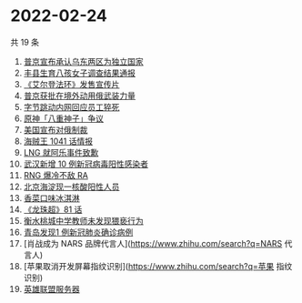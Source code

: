 # 2022-02-24

共 19 条

<!-- BEGIN -->
<!-- 最后更新时间 Thu Feb 24 2022 08:30:32 GMT+0800 (China Standard Time) -->

1. [普京宣布承认乌东两区为独立国家](https://www.zhihu.com/search?q=俄罗斯乌克兰)
1. [丰县生育八孩女子调查结果通报](https://www.zhihu.com/search?q=丰县八孩)
1. [《艾尔登法环》发售宣传片](https://www.zhihu.com/search?q=艾尔登法环)
1. [普京获批在境外动用俄武装力量](https://www.zhihu.com/search?q=普京)
1. [字节跳动内网回应员工猝死](https://www.zhihu.com/search?q=字节跳动员工)
1. [原神「八重神子」争议](https://www.zhihu.com/search?q=八重神子)
1. [美国宣布对俄制裁](https://www.zhihu.com/search?q=美国制裁俄罗斯)
1. [海贼王 1041 话情报](https://www.zhihu.com/search?q=海贼王)
1. [LNG 就阿乐事件致歉](https://www.zhihu.com/search?q=ale)
1. [武汉新增 10 例新冠病毒阳性感染者](https://www.zhihu.com/search?q=武汉新增)
1. [RNG 爆冷不敌 RA](https://www.zhihu.com/search?q=rng)
1. [北京海淀现一核酸阳性人员](https://www.zhihu.com/search?q=北京海淀)
1. [香菜口味冰淇淋](https://www.zhihu.com/search?q=香菜冰淇淋)
1. [《龙珠超》81 话](https://www.zhihu.com/search?q=龙珠)
1. [衡水桃城中学教师未发现猥亵行为](https://www.zhihu.com/search?q=衡水桃城中学)
1. [青岛发现1 例新冠肺炎确诊病例](https://www.zhihu.com/search?q=青岛新增)
1. [肖战成为 NARS 品牌代言人](https://www.zhihu.com/search?q=NARS 代言人)
1. [苹果取消开发屏幕指纹识别](https://www.zhihu.com/search?q=苹果 指纹识别)
1. [英雄联盟服务器](https://www.zhihu.com/search?q=英雄联盟)

<!-- END -->
